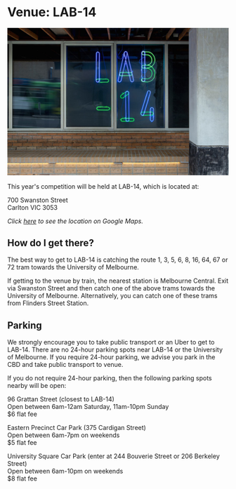 # Venue: LAB-14

![LAB-14](../img/location-lab14-alt.jpg "LAB-14")

This year's competition will be held at LAB-14, which is located at:

700 Swanston Street  
Carlton VIC 3053

*Click [here](https://goo.gl/maps/kAvqV5o824r) to see the location on Google
Maps.*

## How do I get there?

The best way to get to LAB-14 is catching the route 1, 3, 5, 6, 8, 16, 64, 67
or 72 tram towards the University of Melbourne.

If getting to the venue by train, the nearest station is Melbourne Central.
Exit via Swanston Street and then catch one of the above trams towards
the University of Melbourne. Alternatively, you can catch one of these trams
from Flinders Street Station.

## Parking

We strongly encourage you to take public transport or an Uber to get to LAB-14.
There are no 24-hour parking spots near LAB-14 or the University of Melbourne.
If you require 24-hour parking, we advise you park in the CBD and take public
transport to venue.

If you do not require 24-hour parking, then the following parking spots nearby
will be open:

96 Grattan Street (closest to LAB-14)  
Open between 6am-12am Saturday, 11am-10pm Sunday  
$6 flat fee  

Eastern Precinct Car Park (375 Cardigan Street)  
Open between 6am-7pm on weekends  
$5 flat fee  

University Square Car Park (enter at 244 Bouverie Street or 206 Berkeley Street)  
Open between 6am-10pm on weekends  
$8 flat fee  
